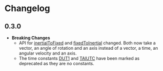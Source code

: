 
# Changelog

## 0.3.0

  * **Breaking Changes**
    * API for [inertialToFixed](src/transformations/inertialToFixed.js#L4) and [fixedToInertial](src/transformations/inertialToFixed.js#L8) changed. Both now take a vector, an angle of rotation and an axis instead of a vector, a time, an angular velocity and an axis.
    * The time constants [DUT1](src/constants/time.js#L17) and [TAIUTC](src/constants/time.js#L22) have been marked as deprecated as they are no constants.
